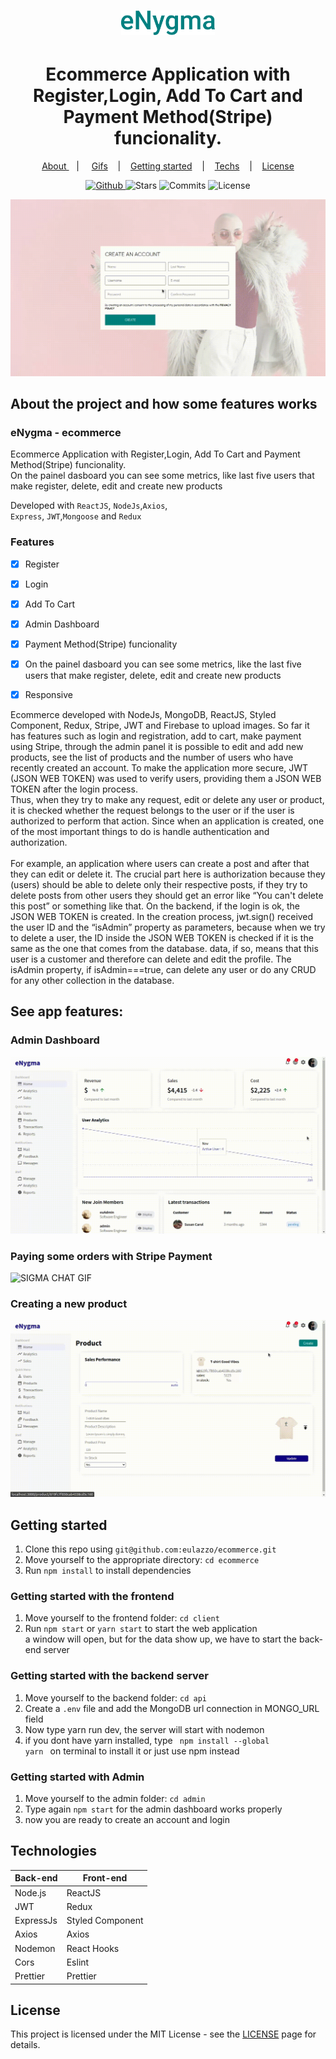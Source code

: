 <h1 align="center">
   <img alt="sigma" src="github/eNygma.svg" width="150px" />
</h1>
  
<div align="center">
  <h1>Ecommerce Application with Register,Login, Add To Cart and Payment Method(Stripe) funcionality. </h1>
</div>

<p align="center" >
  <a href="#about-the-project-and-how-some-features-works"> About </a> &nbsp;&nbsp;&nbsp;| &nbsp;&nbsp;&nbsp;
  <a href="#see-app-features">Gifs</a> &nbsp;&nbsp;&nbsp;|&nbsp;&nbsp;&nbsp;
  <a href="#getting-started">Getting started</a> &nbsp;&nbsp;&nbsp;|&nbsp;&nbsp;&nbsp;
  <a href="#technologies">Techs</a> &nbsp;&nbsp;&nbsp;|&nbsp;&nbsp;&nbsp;
  <a href="#license">License</a>
</p>

<p align="center">
  <a href="https://github.com/eulazzo" target="_blank">
    <img src="https://img.shields.io/static/v1?label=author&message=eulazzo&color=D90D32&labelColor=008080" alt="Github"> 
  </a>
    <img src="https://img.shields.io/github/stars/eulazzo/ecommerce?color=D90D32&labelColor=008080" alt="Stars">
  <img src="https://img.shields.io/github/last-commit/eulazzo/ecommerce?color=D90D32&labelColor=008080" alt="Commits">
  <img src="https://img.shields.io/static/v1?label=license&message=MIT&color=D90D32&labelColor=008080" alt="License">
</p>

 ![SIGMA CHAT GIF](github/loginAndRegister.gif)


## About the project and how some features works

### eNygma - ecommerce

<p>Ecommerce Application with Register,Login, Add To Cart and Payment Method(Stripe) funcionality. <br>
On the painel dasboard you can see some metrics, like last five users that make register, delete, edit and create new products<br>
<p>Developed with <code>ReactJS</code>, <code>NodeJs</code>,<code>Axios</code>,</br><code>Express</code>, <code>JWT</code>,<code>Mongoose</code>  and <code>Redux</code> </p> 

### Features
- [X] Register
- [X] Login
- [X] Add To Cart
- [X] Admin Dashboard
- [X] Payment Method(Stripe) funcionality
- [X] On the painel dasboard you can see some metrics, like the last five users that make register, delete, edit and create new products
- [X] Responsive
 

<p>
Ecommerce developed with NodeJs, MongoDB, ReactJS, Styled Component, Redux, Stripe, JWT and Firebase to upload images. So far it has features such as login and registration, add to cart, make payment using Stripe, through the admin panel it is possible to edit and add new products, see the list of products and the number of users who have recently created an account.  
   To make the application more secure, JWT (JSON WEB TOKEN) was used to verify users, providing them a JSON WEB TOKEN after the login process.</br> 
   Thus, when they try to make any request, edit or delete any user or product, it is checked whether the request belongs to the user or  if the user is authorized to perform that action. Since when an application is created, one of the most important things to do is handle authentication and authorization.</br></br> For example, an application where users can create a post and after that they can edit or delete it. The crucial part here is authorization because they (users) should be able to delete only their respective posts, if they try to delete posts from other users they should get an error like “You can't delete this post” or something like that.  
   On the backend, if the login is ok, the JSON WEB TOKEN is created. In the creation process, jwt.sign() received the user ID and the “isAdmin” property as parameters, because when we try to delete a user, the ID inside the JSON WEB TOKEN is checked if it is the same as the one that comes from the database. data, if so, means that this user is a customer and therefore can delete and edit the profile. The isAdmin property, if isAdmin===true, can delete any user or do any CRUD for any other collection in the database.
<p/>

 ## See app features:

### Admin Dashboard

![SIGMA CHAT GIF](github/0-AdminDashboard.gif) 

### Paying some orders with Stripe Payment

![SIGMA CHAT GIF](github/3-payingStripe.gif) 

### Creating a new product

![SIGMA CHAT GIF](github/2-creatingAnewProduct.gif) 

 
## Getting started

1. Clone this repo using `git@github.com:eulazzo/ecommerce.git`
2. Move yourself to the appropriate directory: `cd ecommerce`<br />
3. Run `npm install` to install dependencies<br />

### Getting started with the frontend

1. Move yourself to the frontend folder: `cd client` <br>
2. Run `npm start` or `yarn start` to start the web application <br>
a window will open, but for the data show up, we have to start the back-end server

### Getting started with the backend server

1. Move yourself to the backend folder: `cd api`
2. Create a `.env` file and add the MongoDB url connection in MONGO_URL field
3. Now type yarn run dev, the server will start with nodemon<br>
4. if you dont have yarn installed, type <code> npm install --global yarn </code> on terminal to install it or just use npm instead <br>

### Getting started with Admin
1. Move yourself to the admin folder: `cd admin`
2. Type again <code>npm start</code> for the admin dashboard works properly <br>
3. now you are ready to create an account and login

## Technologies

<table>
   
  <thead>
    <th>Back-end</th>
    <th>Front-end</th>
  </thead>
   
  <tbody>
    <tr>
      <td>Node.js</td>
      <td>ReactJS</td>
    </tr>
     <tr>
      <td>JWT</td>
      <td>Redux</td>
    </tr>
    <tr>
      <td>ExpressJs</td>
      <td>Styled Component</td>
    </tr>
    <tr>
      <td>Axios</td>
      <td>Axios</td>
    </tr>
    <tr>
      <td>Nodemon</td>
      <td>React Hooks</td>
    </tr>
    <tr>
      <td>Cors</td>
      <td>Eslint</td>
    </tr>
    <tr>
      <td>Prettier</td>
      <td>Prettier</td>
    </tr>
  </tbody>
  
</table>

## License

This project is licensed under the MIT License - see the [LICENSE](https://opensource.org/licenses/MIT) page for details.
<!-- <h4>Techs:</h4>

![image](https://img.shields.io/badge/React-20232A?style=for-the-badge&logo=react&logoColor=61DAFB)  
![image](https://img.shields.io/badge/Node.js-43853D?style=for-the-badge&logo=node.js&logoColor=white)

  -->

 

 
 


